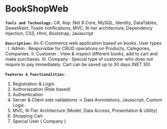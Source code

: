 # BookShopWeb

**`Tools and Technology:`** C#, Asp .Net 8 Core, MySQL, Identity, DataTables, SweetAlert, Toastr notifications, MVC, N-tier architecture, Dependency Injection, CSS, Html, Bootstrap, Javascript

**`Description:`** An E-Commerce web application based on books. User types : 
I. Admin : Responsible for CRUD operations on Products, Categories, Companies.
II. Customer : View & inspect different books, add to cart and make purchases. 
III. Company : Special type of customer who does not require to pay immediately. Cart can be saved up to 30 days.(NET 30)

**`Features & Functionalities`**:
1. Registration & Login
2. Authoriazation (Role based)
3. Authentication
4. Server & Client side validations -> Data Annotations, Javascript, Custom Logic.
5. MVC, N-Tier Architecture [Model, Data Access, Presentation & Utility]
6. Shopping Cart
7. Special User ( Company )
